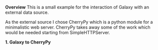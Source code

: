 __Overview__
This is a small example for the interaction of Galaxy with an external data source. 

As the external source I chose CherryPy which is a python module for a minimalistic web server. CherryPy takes away some of the work which would be needed starting from SimpleHTTPServer.

__1. Galaxy to CherryPy__